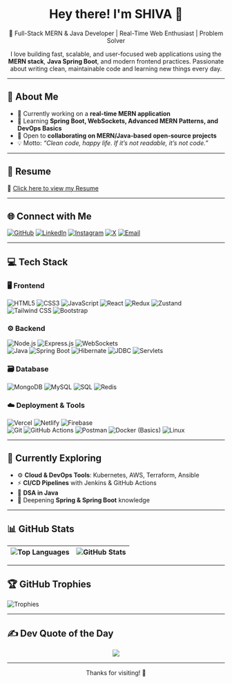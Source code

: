 <h1 align="center">Hey there! I'm SHIVA 👋</h1>

<p align="center">
🚀 Full-Stack MERN & Java Developer | Real-Time Web Enthusiast | Problem Solver
</p>

<p align="center">
I love building fast, scalable, and user-focused web applications using the <b>MERN stack</b>, <b>Java Spring Boot</b>, and modern frontend practices.  
Passionate about writing clean, maintainable code and learning new things every day.
</p>

---

## 🧭 About Me

- 🔨 Currently working on a **real-time MERN application**
- 📘 Learning **Spring Boot, WebSockets, Advanced MERN Patterns, and DevOps Basics**
- 🤝 Open to **collaborating on MERN/Java-based open-source projects**
- 💡 Motto: _“Clean code, happy life. If it’s not readable, it’s not code.”_

---

## 📄 Resume

📌 [Click here to view my Resume](https://drive.google.com/file/d/1JDmTKRL55UjjXyim0jwcVCGtMN3czs3D/view?usp=drivesdk)

---

## 🌐 Connect with Me

[![GitHub](https://img.shields.io/github/followers/SHIVA27017?label=Follow&style=social)](https://github.com/SHIVA27017)
[![LinkedIn](https://img.shields.io/badge/LinkedIn-%230077B5.svg?logo=linkedin&logoColor=white)](https://linkedin.com/in/psivaiah6174)
[![Instagram](https://img.shields.io/badge/Instagram-%23E4405F.svg?logo=Instagram&logoColor=white)](https://instagram.com/shiva_27017)
[![X](https://img.shields.io/badge/X-black.svg?logo=X&logoColor=white)](https://x.com/Shiva27017)
[![Email](https://img.shields.io/badge/Email-D14836?logo=gmail&logoColor=white)](mailto:psivaiah27017@gmail.com)

---

## 💻 Tech Stack

### 🖥️ Frontend
![HTML5](https://img.shields.io/badge/HTML5-%23E34F26.svg?style=for-the-badge&logo=html5&logoColor=white)
![CSS3](https://img.shields.io/badge/CSS3-%231572B6.svg?style=for-the-badge&logo=css3&logoColor=white)
![JavaScript](https://img.shields.io/badge/JavaScript-%23F7DF1E.svg?style=for-the-badge&logo=javascript&logoColor=black)
![React](https://img.shields.io/badge/React-%2361DAFB.svg?style=for-the-badge&logo=react&logoColor=black)
![Redux](https://img.shields.io/badge/Redux-%23764ABC.svg?style=for-the-badge&logo=redux&logoColor=white)
![Zustand](https://img.shields.io/badge/Zustand-%23111826.svg?style=for-the-badge&logo=zustand&logoColor=white)
![Tailwind CSS](https://img.shields.io/badge/TailwindCSS-%2338B2AC.svg?style=for-the-badge&logo=tailwind-css&logoColor=white)
![Bootstrap](https://img.shields.io/badge/Bootstrap-%237952B3.svg?style=for-the-badge&logo=bootstrap&logoColor=white)

### ⚙️ Backend
![Node.js](https://img.shields.io/badge/Node.js-%23339933.svg?style=for-the-badge&logo=node.js&logoColor=white)
![Express.js](https://img.shields.io/badge/Express.js-%23404D59.svg?style=for-the-badge&logo=express&logoColor=white)
![WebSockets](https://img.shields.io/badge/WebSockets-%23007ACC.svg?style=for-the-badge)<br>
![Java](https://img.shields.io/badge/Java-%23ED8B00.svg?style=for-the-badge&logo=java&logoColor=white)
![Spring Boot](https://img.shields.io/badge/Spring%20Boot-%236DB33F.svg?style=for-the-badge&logo=springboot&logoColor=white)
![Hibernate](https://img.shields.io/badge/Hibernate-%236DB33F.svg?style=for-the-badge&logo=hibernate&logoColor=white)
![JDBC](https://img.shields.io/badge/JDBC-%23007396.svg?style=for-the-badge)
![Servlets](https://img.shields.io/badge/Servlets-%23007396.svg?style=for-the-badge)

### 🗃️ Database
![MongoDB](https://img.shields.io/badge/MongoDB-%2347A248.svg?style=for-the-badge&logo=mongodb&logoColor=white)
![MySQL](https://img.shields.io/badge/MySQL-%2300f.svg?style=for-the-badge&logo=mysql&logoColor=white)
![SQL](https://img.shields.io/badge/SQL-%23007396.svg?style=for-the-badge&logo=database&logoColor=white)
![Redis](https://img.shields.io/badge/Redis-%23DC382D.svg?style=for-the-badge&logo=redis&logoColor=white)

### ☁️ Deployment & Tools
![Vercel](https://img.shields.io/badge/Vercel-%23000000.svg?style=for-the-badge&logo=vercel&logoColor=white)
![Netlify](https://img.shields.io/badge/Netlify-%23000000.svg?style=for-the-badge&logo=netlify&logoColor=white)
![Firebase](https://img.shields.io/badge/Firebase-%23FFCA28.svg?style=for-the-badge&logo=firebase&logoColor=black)<br>
![Git](https://img.shields.io/badge/Git-%23F05032.svg?style=for-the-badge&logo=git&logoColor=white)
![GitHub Actions](https://img.shields.io/badge/GitHub%20Actions-%232088FF.svg?style=for-the-badge&logo=githubactions&logoColor=white)
![Postman](https://img.shields.io/badge/Postman-%23FF6C37.svg?style=for-the-badge&logo=postman&logoColor=white)
![Docker (Basics)](https://img.shields.io/badge/Docker-%232496ED.svg?style=for-the-badge&logo=docker&logoColor=white)
![Linux](https://img.shields.io/badge/Linux-%23FCC624.svg?style=for-the-badge&logo=linux&logoColor=black)

---

## 📖 Currently Exploring

- ⚙️ **Cloud & DevOps Tools**: Kubernetes, AWS, Terraform, Ansible  
- ⚡ **CI/CD Pipelines** with Jenkins & GitHub Actions  
- 🔢 **DSA in Java**  
- 🌱 Deepening **Spring & Spring Boot** knowledge  

---

## 📊 GitHub Stats

| ![Top Languages](https://github-readme-stats.vercel.app/api/top-langs/?username=SHIVA27017&layout=compact&theme=highcontrast&hide_border=true) | ![GitHub Stats](https://github-readme-stats.vercel.app/api?username=SHIVA27017&show_icons=true&theme=highcontrast&hide_border=true&count_private=true&include_all_commits=true) |
| --- | --- |

---

## 🏆 GitHub Trophies

![Trophies](https://github-profile-trophy.vercel.app/?username=SHIVA27017&theme=dracula&no-frame=true&no-bg=true&margin-w=4)

---

## ✍️ Dev Quote of the Day

<p align="center">
    <img src="https://readme-typing-svg.demolab.com?font=Fira+Code&size=18&duration=2500&pause=1000&color=5F9EA0&center=true&vCenter=true&width=600&lines=Ship+features%2C+not+bugs.;Keep+it+scalable%2C+keep+it+clean.;APIs+should+be+simple+%26+powerful.;Fix+it+before+it+breaks.;React+is+fun%2C+until+it's+not!" />
</p>

---

<p align="center">Thanks for visiting! 👋</p>

